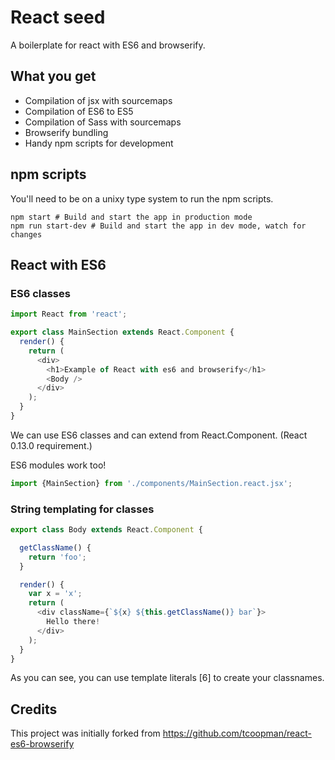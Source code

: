 # React seed

A boilerplate for react with ES6 and browserify.

## What you get

* Compilation of jsx with sourcemaps
* Compilation of ES6 to ES5
* Compilation of Sass with sourcemaps
* Browserify bundling
* Handy npm scripts for development

## npm scripts

You'll need to be on a unixy type system to run the npm scripts.

```
npm start # Build and start the app in production mode
npm run start-dev # Build and start the app in dev mode, watch for changes
```

## React with ES6

### ES6 classes

```js
import React from 'react';

export class MainSection extends React.Component {
  render() {
    return (
      <div>
        <h1>Example of React with es6 and browserify</h1>
        <Body />
      </div>
    );
  }
}
```

We can use ES6 classes and can extend from React.Component. (React 0.13.0 requirement.)

ES6 modules work too!

```js
import {MainSection} from './components/MainSection.react.jsx';
```

### String templating for classes

```js
export class Body extends React.Component {

  getClassName() {
    return 'foo';
  }

  render() {
    var x = 'x';
    return (
      <div className={`${x} ${this.getClassName()} bar`}>
        Hello there!
      </div>
    );
  }
}
```

As you can see, you can use template literals [6] to create your classnames.

## Credits

This project was initially forked from https://github.com/tcoopman/react-es6-browserify
